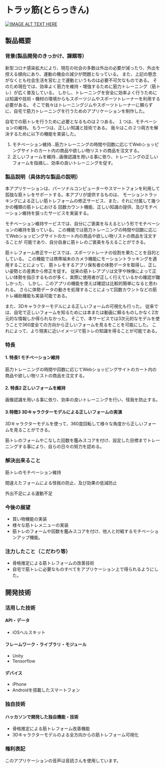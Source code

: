 # トラッ筋(とらっきん)

[![IMAGE ALT TEXT HERE](https://jphacks.com/wp-content/uploads/2020/09/JPHACKS2020_ogp.jpg)](https://www.youtube.com/watch?v=G5rULR53uMk)

## 製品概要
### 背景(製品開発のきっかけ、課題等）
 新型コロナ感染拡大により、現在の社会の多数は外出の必要が減ったり、外出を控える傾向にあり、運動の機会の減少が問題となっている。
 また、上記の懸念がなくとも社会生活を営む上で運動というものは必要不可欠なものである。
 そのため現在では、効率よく筋力を維持・増強するために筋力トレーニング（筋トレ）が広く普及している。
 しかし、トレーニングを安全に効率よく行うためには知識や技術・機材の環境からもスポーツジムやスポーツトレーナーを利用する必要がある。
 そこで我々はトレーニングジムやスポーツトレーナーに頼らずに、自宅で筋力トレーニングを行うためのアプリケーションを制作した。

自宅での筋トレを行うために必要となるものは２つある。
１つは、モチベーションの維持。
もう一つは、正しい知識と技術である。
 我々はこの２つ両方を解決するために以下の機能を実装した。
 1. モチベーション維持...筋力トレーニングの時間や回数に応じてWebショッピングサイトのカート内の商品や欲しい物リストの商品を注文する。
 2. 正しいフォームを維持...画像認識を用いる事に依り、トレーニングの正しいフォームを指摘し、効率の良いトレーニングを促す。
 <!--（未実装）3. みんなでゴリマッチョ...筋トレのフォームや熟した回数を鑑みスコアを付け、他のマッチョと対戦する。 -->
 

### 製品説明（具体的な製品の説明）

 本アプリケーションは、パーソナルコンピューターやスマートフォンを利用して孤独な筋トレをサポートする。本アプリが提供するものは、
 モーショントラッキングによる正しい筋トレフォームの修正サービス、また、それに付属して幾つかの種類の筋トレにおける
 回数カウント機能、正しい知識の提供、及びモチベーション維持を狙ったサービスを実装する。
 
 モチベーション維持サービスでは、自分にご褒美を与えるという形でモチベーションの維持を狙っている。
 この機能では筋力トレーニングの時間や回数に応じてWebショッピングサイトのカート内の商品や欲しい物リストの商品を注文することが
 可能であり、自分自身に筋トレのご褒美を与えることができる。
 
 筋トレフォーム修正サービスでは、スポーツトレーナの役割を果たことを目的としている。
 この機能では携帯端末のカメラ機能にモーショントラッキングを適用することによって、
 筋トレをするアプリ保有者の体勢データを取得し、正しい姿勢との差異から修正を促す。
 従来の筋トレアプリは文字や映像によって正しい体勢を指示するものが多く、実際に使用者が正しく行えているかの確認が難しかった、
 しかし、このアプリの機能を使えば確認は比較的簡単になると思われる。
 さらに体勢データの動きを処理することによって回数カウントなどの筋トレ補助機能も実装可能である。

 また、3Dキャラクターモデルによる正しいフォームの可視化も行った。
 従来では、自宅で正しいフォームを知るためには本または動画に頼るものしかなく2次元的な情報しか得られなかった。
 そこで、本サービスでは3次元的なモデルを使うことで360度全ての方向から正しいフォームを見るをことを可能にした。
 これによって、より現実に近いイメージで筋トレの知識を得ることが可能である。
### 特長

#### 1. 特長1 モチベーション維持

筋力トレーニングの時間や回数に応じてWebショッピングサイトのカート内の商品や欲しい物リストの商品を注文する。

#### 2. 特長2 正しいフォームを維持

画像認識を用いる事に依り、効率の良いトレーニングを行い、怪我を防止する。

#### 3.特徴3 3Dキャラクターモデルによる正しいフォームの実演
3Dキャラクターモデルを使って、360度回転して様々な角度から正しいフォームを見ることができる。
<!--#### 3. 特長3 成長を実感-->

筋トレのフォームやこなした回数を鑑みスコアを付け、設定した目標までトレーニングする事により、自らの日々の努力を認める。


### 解決出来ること
 筋トレのモチベーション維持

 間違えたフォームによる怪我の防止、及び効果の低減防止
 
 外出不足による運動不足
 
 
### 今後の展望
* 買い物機能の実装
* 様々な筋トレメニューの実装
* 筋トレのフォームや回数を鑑みスコアを付け、他人と対戦するモチベーションアップ機能。

### 注力したこと（こだわり等）
* 骨格推定による筋トレフォームの改善技術
* 自宅で筋トレに必要なものすべてをアプリケーション上で得られるようにした。

## 開発技術
### 活用した技術
#### API・データ
* iOSヘルスキット

#### フレームワーク・ライブラリ・モジュール
* Unity
* Tensorflow

#### デバイス
* iPhone
* Androidを搭載したスマートフォン

### 独自技術
#### ハッカソンで開発した独自機能・技術
* 骨格推定による筋トレフォーム改善機能
* 3Dキャラクターモデルのよる全方向からの筋トレフォーム可視化

### 権利表記
このアプリケーションの音声は音読さんを使用しています。
